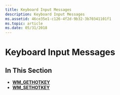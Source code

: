 ```yaml
---
title: Keyboard Input Messages
description: Keyboard Input Messages
ms.assetid: 46ce35e1-c126-4f2d-9b32-3b70341101f1
ms.topic: article
ms.date: 05/31/2018
---
```


# Keyboard Input Messages

## In This Section

-   [**WM\_GETHOTKEY**](wm-gethotkey.md)
-   [**WM\_SETHOTKEY**](wm-sethotkey.md)

 

 





